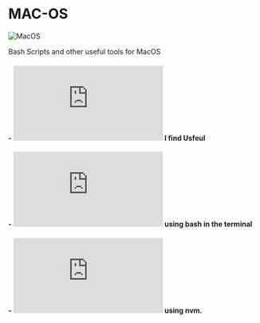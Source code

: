 # MAC-OS

![MacOS](https://img.shields.io/badge/mac%20os-000000?style=for-the-badge&logo=apple&logoColor=white)

Bash Scripts and other useful tools for MacOS

#### - ![Software](https://github.com/anzonathan/MAC-OS/blob/main/Software.md) I find Usfeul 
#### - ![Disk utility](https://github.com/anzonathan/MAC-OS/blob/main/diskutil%20on%20MacOS%20terminal.md) using bash in the terminal
#### - ![Installing Node.js](https://github.com/anzonathan/MAC-OS/blob/main/Installing%20Node.md) using nvm.
